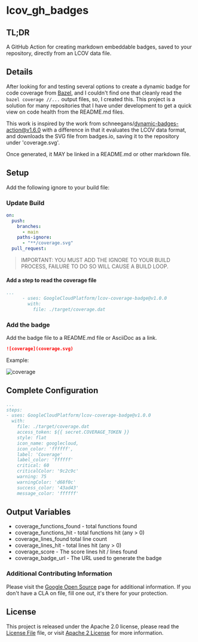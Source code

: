 # lcov_gh_badges

## TL;DR

A GitHub Action for creating markdown embeddable badges, saved to your repository, directly from an 
LCOV data file.

## Details

After looking for and testing several options to create a dynamic badge
for code coverage from [Bazel](https://bazel.io), and I couldn't find one that
cleanly read the `bazel coverage //...` output files, so, I created this.
This project is a solution for many repositories that I have under development
to get a quick view on code health from the README.md files.

This work is inspired by the work from schneegans/dynamic-badges-action@v1.6.0
with a difference in that it evaluates the LCOV data format, and downloads
the SVG file from badges.io, saving it to the repository under 'coverage.svg'.

Once generated, it MAY be linked in a README.md or other markdown file.

## Setup

Add the following ignore to your build file:

### Update Build

```yaml
on:
  push:
    branches:
      - main
    paths-ignore:
      - "**/coverage.svg"
  pull_request:
```

> IMPORTANT: YOU MUST ADD THE IGNORE TO YOUR BUILD PROCESS, FAILURE TO DO SO WILL
> CAUSE A BUILD LOOP.

#### Add a step to read the coverage file
```yaml
...
      - uses: GoogleCloudPlatform/lcov-coverage-badge@v1.0.0
        with:
          file: ./target/coverage.dat
```

### Add the badge

Add the badge file to a README.md file or AsciiDoc as a link.

```markdown
![coverage](coverage.svg)
```
Example:

![coverage](coverage.svg)

## Complete Configuration
```yaml
...
steps:
- uses: GoogleCloudPlatform/lcov-coverage-badge@v1.0.0
  with:
    file: ./target/coverage.dat
    access_token: ${{ secret.COVERAGE_TOKEN }}
    style: flat
    icon_name: googlecloud,
    icon_color: 'ffffff',
    label: 'Coverage'
    label_color: 'ffffff'
    critical: 60
    criticalColor: '9c2c9c'
    warning: 75
    warningColor: 'd68f0c'
    success_color: '43ad43'
    message_color: 'ffffff'
```

## Output Variables

* coverage_functions_found - total functions found
* coverage_functions_hit - total functions hit (any > 0)
* coverage_lines_found total line count
* coverage_lines_hit - total lines hit (any > 0)
* coverage_score - The score lines hit / lines found
* coverage_badge_url - The URL used to generate the badge

### Additional Contributing Information

Please visit the [Google Open Source](https://opensource.google/documentation/reference/releasing/template/CONTRIBUTING)
page for additional information. If you don't have a CLA on file, fill one out, it's there for your protection.

## License

This project is released under the Apache 2.0 license,
please read the [License File](./LICENSE) file, or visit
[Apache 2 License](https://www.apache.org/licenses/LICENSE-2.0)
for more information.



